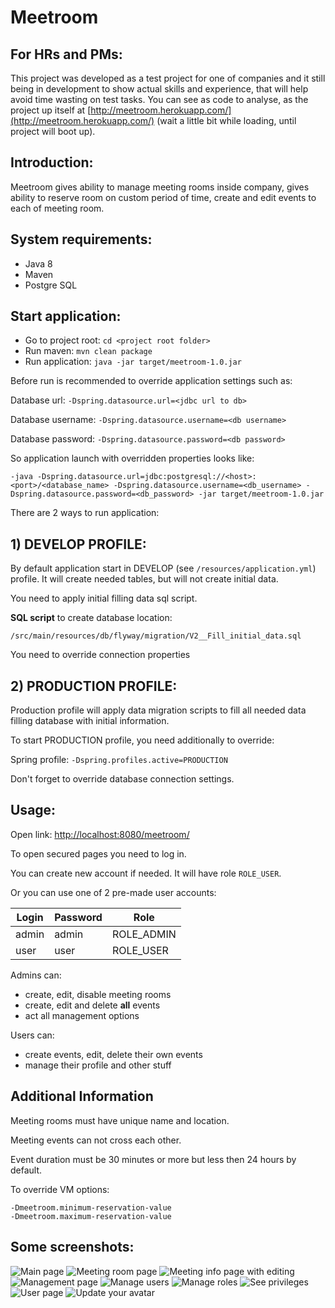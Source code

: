 # Meetroom 

## For HRs and PMs:

This project was developed as a test project for one of companies and it still being in development to show actual skills and experience, that will help avoid time wasting on test tasks. You can see as code to analyse, as the project up itself at [http://meetroom.herokuapp.com/](http://meetroom.herokuapp.com/) (wait a little bit while loading, until project will boot up). 

## Introduction:

Meetroom gives ability to manage meeting rooms inside company,
gives ability to reserve room on custom period of time, create and edit events to each of meeting room.

## System requirements:

- Java 8
- Maven
- Postgre SQL

## Start application:

- Go to project root: `cd <project root folder>`
- Run maven: `mvn clean package`
- Run application: `java -jar target/meetroom-1.0.jar`

Before run is recommended to override application settings such as:

Database url: `-Dspring.datasource.url=<jdbc url to db>`

Database username: `-Dspring.datasource.username=<db username>`

Database password: `-Dspring.datasource.password=<db password>`

So application launch with overridden properties looks like:

```
-java -Dspring.datasource.url=jdbc:postgresql://<host>:<port>/<database_name> -Dspring.datasource.username=<db_username> -Dspring.datasource.password=<db_password> -jar target/meetroom-1.0.jar
```

 

There are 2 ways to run application:

## 1) DEVELOP PROFILE:

By default application start in DEVELOP (see `/resources/application.yml`) profile. It will create needed tables, but will not create initial data. 

You need to apply initial filling data sql script.

**SQL script** to create database location:

```
/src/main/resources/db/flyway/migration/V2__Fill_initial_data.sql
```

You need to override connection properties

## 2) PRODUCTION PROFILE:

Production profile will apply data migration scripts to fill all needed data filling database with initial information.

To start PRODUCTION profile, you need additionally to override:

Spring profile: `-Dspring.profiles.active=PRODUCTION`

Don't forget to override database connection settings.

## Usage:

Open link: [http://localhost:8080/meetroom/](http://localhost:8080/meetroom/)

To open secured pages you need to log in.

You can create new account if needed. It will have role `ROLE_USER`.

Or you can use one of 2 pre-made user accounts:

| Login | Password | Role       |
| ----- | -------- | ---------- |
| admin | admin    | ROLE_ADMIN |
| user  | user     | ROLE_USER  |

Admins can:

- create, edit, disable meeting rooms
- create, edit and delete **all** events
- act all management options

Users can:

- create events, edit, delete their own events
- manage their profile and other stuff



## Additional Information

Meeting rooms must have unique name and location.

Meeting events can not cross each other.

Event duration must be 30 minutes or more but less then 24 hours by default.

To override VM options:

```
-Dmeetroom.minimum-reservation-value
-Dmeetroom.maximum-reservation-value
```

## Some screenshots:

![Main page](https://i.postimg.cc/V6tKLXw8/image.png)
![Meeting room page](https://i.postimg.cc/CKTBp8cD/image.png)
![Meeting info page with editing](https://i.postimg.cc/hth6RzXS/image.png)
![Management page](https://i.postimg.cc/0Nn764tB/image.png)
![Manage users](https://i.postimg.cc/g0qpGkm9/image.png)
![Manage roles](https://i.postimg.cc/cCF1qVcf/image.png)
![See privileges](https://i.postimg.cc/66bNXLXV/image.png)
![User page](https://i.postimg.cc/rFb57vVg/image.png)
![Update your avatar](https://i.postimg.cc/44P52LHF/image.png)
